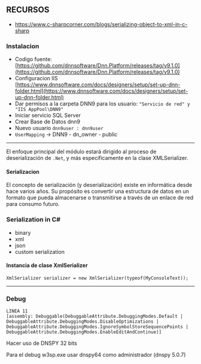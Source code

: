 ## RECURSOS
- https://www.c-sharpcorner.com/blogs/serializing-object-to-xml-in-c-sharp

### Instalacion
- Codigo fuente: [https://github.com/dnnsoftware/Dnn.Platform/releases/tag/v9.1.0](https://github.com/dnnsoftware/Dnn.Platform/releases/tag/v9.1.0)
- Configuracion IIS [https://www.dnnsoftware.com/docs/designers/setup/set-up-dnn-folder.html](https://www.dnnsoftware.com/docs/designers/setup/set-up-dnn-folder.html)
- Dar permisos a la carpeta DNN9 para los usuario: `"Servicio de red" y "IIS AppPool\DNN9"`
- Iniciar servicio SQL Server
- Crear Base de Datos dnn9
- Nuevo usuario `dnn9user : dnn9user`
- `UserMapping` -> DNN9 - dn_owner - public

----

El enfoque principal del módulo estará dirigido al proceso de deserialización de `.Net`, y más específicamente en la clase XMLSerializer.

#### Serializacion
El concepto de serialización (y deserialización) existe en informática desde hace varios años. Su propósito es convertir una estructura de datos en un formato que pueda almacenarse o transmitirse a través de un enlace de red para consumo futuro.


### Serialization in C#
- binary
- xml
- json
- custom serialization

#### Instancia de clase XmlSerializer
```
XmlSerializer serializer = new XmlSerializer(typeof(MyConsoleText));
```

----
### Debug
```
LINEA 11
[assembly: Debuggable(DebuggableAttribute.DebuggingModes.Default | DebuggableAttribute.DebuggingModes.DisableOptimizations | DebuggableAttribute.DebuggingModes.IgnoreSymbolStoreSequencePoints | DebuggableAttribute.DebuggingModes.EnableEditAndContinue)]
```
Hacer uso de  DNSPY 32 bits

Para el debug w3sp.exe usar dnspy64 como administrador (dnspy 5.0.7)
